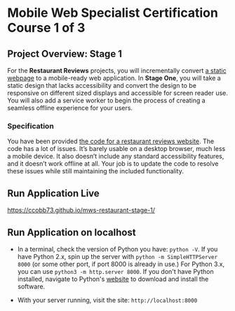 # Mobile Web Specialist Certification Course 1 of 3

## Project Overview: Stage 1

For the **Restaurant Reviews** projects, you will incrementally convert [a static webpage](https://github.com/udacity/mws-restaurant-stage-1) to a mobile-ready web application. In **Stage One**, you will take a static design that lacks accessibility and convert the design to be responsive on different sized displays and accessible for screen reader use. You will also add a service worker to begin the process of creating a seamless offline experience for your users.

### Specification

You have been provided [the code for a restaurant reviews website](https://github.com/udacity/mws-restaurant-stage-1). The code has a lot of issues. It’s barely usable on a desktop browser, much less a mobile device. It also doesn’t include any standard accessibility features, and it doesn’t work offline at all. Your job is to update the code to resolve these issues while still maintaining the included functionality.

## Run Application Live
https://ccobb73.github.io/mws-restaurant-stage-1/

## Run Application on localhost

* In a terminal, check the version of Python you have: `python -V`. If you have Python 2.x, spin up the server with `python -m SimpleHTTPServer 8000` (or some other port, if port 8000 is already in use.) For Python 3.x, you can use `python3 -m http.server 8000`. If you don't have Python installed, navigate to Python's [website](https://www.python.org/) to download and install the software.

* With your server running, visit the site: `http://localhost:8000`
